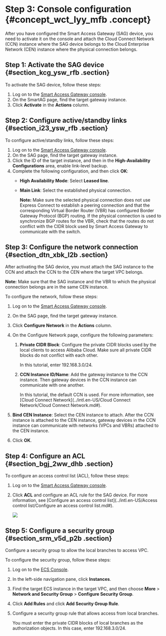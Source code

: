 # Step 3: Console configuration {#concept_wct_lyy_mfb .concept}

After you have configured the Smart Access Gateway \(SAG\) device, you need to activate it on the console and attach the Cloud Connect Network \(CCN\) instance where the SAG device belongs to the Cloud Enterprise Network \(CEN\) instance where the physical connection belongs.

## Step 1: Activate the SAG device {#section_kcg_ysw_rfb .section}

To activate the SAG device, follow these steps:

1.  Log on to the [Smart Access Gateway console](https://smartag.console.aliyun.com/).
2.  On the SmartAG page, find the target gateway instance.
3.  Click **Activate** in the **Actions** column.

## Step 2: Configure active/standby links {#section_i23_ysw_rfb .section}

To configure active/standby links, follow these steps:

1.  Log on to the [Smart Access Gateway console](https://smartag.console.aliyun.com/).
2.  On the SAG page, find the target gateway instance.
3.  Click the ID of the target instance, and then in the **High-Availability Configurations** area, enable link-level backup.
4.  Complete the following configuration, and then click **OK**:
    -   **High Availability Mode**: Select **Leased line**.
    -   **Main Link**: Select the established physical connection.

        **Note:** Make sure the selected physical connection does not use Express Connect to establish a peering connection and that the corresponding Virtual Border Router \(VBR\) has configured Border Gateway Protocol \(BGP\) routing. If the physical connection is used to synchronize BGP routes for the VBR, check that the routes do not conflict with the CIDR block used by Smart Access Gateway to communicate with the switch.


## Step 3: Configure the network connection {#section_dtn_xbk_l2b .section}

After activating the SAG device, you must attach the SAG instance to the CCN and attach the CCN to the CEN where the target VPC belongs.

**Note:** Make sure that the SAG instance and the VBR to which the physical connection belongs are in the same CEN instance.

To configure the network, follow these steps:

1.  Log on to the [Smart Access Gateway console](https://smartag.console.aliyun.com/).
2.  On the SAG page, find the target gateway instance.
3.  Click **Configure Network** in the **Actions** column.
4.  On the Configure Network page, configure the following parameters:
    1.  **Private CIDR Block**: Configure the private CIDR blocks used by the local clients to access Alibaba Cloud. Make sure all private CIDR blocks do not conflict with each other.

        In this tutorial, enter 192.168.3.0/24.

    2.  **CCN Instance ID/Name**: Add the gateway instance to the CCN instance. Then gateway devices in the CCN instance can communicate with one another.

        In this tutorial, the default CCN is used. For more information, see [Cloud Connect Network](../intl.en-US/Cloud Connect Network/Cloud Connect Network.md#).

5.  **Bind CEN Instance**: Select the CEN instance to attach. After the CCN instance is attached to the CEN instance, gateway devices in the CCN instance can communicate with networks \(VPCs and VBRs\) attached to the CEN instance.
6.  Click **OK**.

## Step 4: Configure an ACL {#section_bgj_2ww_dhb .section}

To configure an access control list \(ACL\), follow these steps:

1.  Log on to the [Smart Access Gateway console](https://smartag.console.aliyun.com/).
2.  Click **ACL** and configure an ACL rule for the SAG device. For more information, see [Configure an access control list](../intl.en-US/Access control list/Configure an access control list.md#).

    ![](http://static-aliyun-doc.oss-cn-hangzhou.aliyuncs.com/assets/img/23988/156376231641205_en-US.png)


## Step 5: Configure a security group {#section_srm_v5d_p2b .section}

Configure a security group to allow the local branches to access VPC.

To configure the security group, follow these steps:

1.  Log on to the [ECS Console](https://ecs.console.aliyun.com).
2.  In the left-side navigation pane, click **Instances**.
3.  Find the target ECS instance in the target VPC, and then choose **More** \> **Network and Security Group** \> **Configure Security Group**.
4.  Click **Add Rules** and click **Add Security Group Rule**.
5.  Configure a security group rule that allows access from local branches.

    You must enter the private CIDR blocks of local branches as the authorization objects. In this case, enter 192.168.3.0/24.



